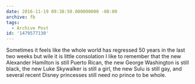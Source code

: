 ```yaml
---
date: 2016-11-19 09:38:50.000000000 -08:00
archive: fb
tags: 
  - Archive Post
id: '1479577130'
---
```


Sometimes it feels like the whole world has regressed 50 years in the last two weeks but wile it is little consolation I like to remember that the new Alexander Hamilton is still Puerto Rican, the new George Washington is still black, the new Luke Skywalker is still a girl, the new Sulu is still gay, and several recent Disney princesses still need no prince to be whole.

